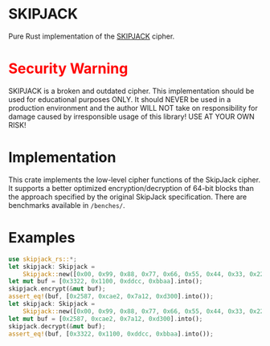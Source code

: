 # SKIPJACK
Pure Rust implementation of the [SKIPJACK](https://csrc.nist.gov/csrc/media/projects/cryptographic-algorithm-validation-program/documents/skipjack/skipjack.pdf) cipher.

# <span style="color:red">Security Warning</span>
SKIPJACK is a broken and outdated cipher.
This implementation should be used for educational purposes ONLY.
It should NEVER be used in a production environment and the author WILL NOT take on responsibility for damage caused by irresponsible usage of this library!
USE AT YOUR OWN RISK!

# Implementation
This crate implements the low-level cipher functions of the SkipJack cipher.
It supports a better optimized encryption/decryption of 64-bit blocks than the approach specified by the original SkipJack specification. There are benchmarks available in `/benches/`.

# Examples
```rust
use skipjack_rs::*;
let skipjack: Skipjack =
    Skipjack::new([0x00, 0x99, 0x88, 0x77, 0x66, 0x55, 0x44, 0x33, 0x22, 0x11].into());
let mut buf = [0x3322, 0x1100, 0xddcc, 0xbbaa].into();
skipjack.encrypt(&mut buf);
assert_eq!(buf, [0x2587, 0xcae2, 0x7a12, 0xd300].into());
let skipjack: Skipjack =
    Skipjack::new([0x00, 0x99, 0x88, 0x77, 0x66, 0x55, 0x44, 0x33, 0x22, 0x11].into());
let mut buf = [0x2587, 0xcae2, 0x7a12, 0xd300].into();
skipjack.decrypt(&mut buf);
assert_eq!(buf, [0x3322, 0x1100, 0xddcc, 0xbbaa].into());
```

